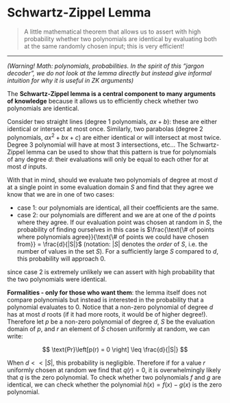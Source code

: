 # Schwartz-Zippel Lemma
> A little mathematical theorem that allows us to assert with high probability whether two polynomials are identical by evaluating both at the same randomly chosen input; this is very efficient!
---

*(Warning! Math: polynomials, probabilities. In the spirit of this “jargon decoder”, we do not look at the lemma directly but instead give informal intuition for why it is useful in ZK arguments)*

The **Schwartz-Zippel lemma is a central component to many arguments of knowledge** because it allows us to efficiently check whether two polynomials are identical.

Consider two straight lines (degree 1 polynomials, $ax+b$): these are either identical or intersect at most once. Similarly, two parabolas (degree 2 polynomials, $ax^2+bx+c$) are either identical or will intersect at most twice. Degree 3 polynomial will have at most 3 intersections, etc... The Schwartz-Zippel lemma can be used to show that this pattern is true for polynomials of any degree $d$: their evaluations will only be equal to each other for at most $d$ inputs.

With that in mind, should we evaluate two polynomials of degree at most $d$ at a single point in some evaluation domain $S$ and find that they agree we know that we are in one of two cases:

- case 1: our polynomials are identical, all their coefficients are the same.
- case 2: our polynomials are different and we are at one of the $d$ points where they agree. If our evaluation point was chosen at random in $S$, the probability of finding ourselves in this case is $\frac{\text{\# of points where polynomials agree}}{\text{\# of points we could have chosen from}}  = \frac{d}{|S|}$ (notation: $|S|$ denotes the *order* of $S$, i.e. the number of values in the set $S$). For a sufficiently large $S$ compared to $d$, this probability will approach 0.

since case 2 is extremely unlikely we can assert with high probability that the two polynomials were identical.

**Formalities - only for those who want them**: the lemma itself does not compare polynomials but instead is interested in the probability that a polynomial evaluates to 0. Notice that a non-zero polynomial of degree $d$ has at most $d$ roots (if it had more roots, it would be of higher degree!). Therefore let $p$ be a non-zero polynomial of degree $d$, $S$ be the evaluation domain of $p$, and $r$ an element of $S$ chosen uniformly at random, we can write:

$$
\text{Pr}\left[p(r) = 0 \right] \leq \frac{d}{|S|}
$$

When $d << |S|$, this probability is negligible. Therefore if for a value $r$ uniformly chosen at random we find that $q(r)=0$, it is overwhelmingly likely that $q$ is the zero polynomial. To check whether two polynomials $f$ and $g$ are identical, we can check whether the polynomial $h(x) = f(x) -g(x)$ is the zero polynomial.